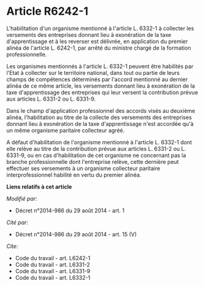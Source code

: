 # Article R6242-1

L'habilitation d'un organisme mentionné à l'article L. 6332-1 à collecter les versements des entreprises donnant lieu à
exonération de la taxe d'apprentissage et à les reverser est délivrée, en application du premier alinéa de l'article L.
6242-1, par arrêté du ministre chargé de la formation professionnelle. 

Les organismes mentionnés à l'article L. 6332-1 peuvent être habilités par l'Etat à collecter sur le territoire national,
dans tout ou partie de leurs champs de compétences déterminés par l'accord mentionné au dernier alinéa de ce même article,
les versements donnant lieu à exonération de la taxe d'apprentissage des entreprises qui leur versent la contribution prévue
aux articles L. 6331-2 ou L. 6331-9.

Dans le champ d'application professionnel des accords visés au deuxième alinéa, l'habilitation au titre de la collecte des
versements des entreprises donnant lieu à exonération de la taxe d'apprentissage n'est accordée qu'à un même organisme
paritaire collecteur agréé. 

A défaut d'habilitation de l'organisme mentionné à l'article L. 6332-1 dont elle relève au titre de la contribution prévue
aux articles L. 6331-2 ou L. 6331-9, ou en cas d'habilitation de cet organisme ne concernant pas la branche professionnelle
dont l'entreprise relève, cette dernière peut effectuer ses versements à un organisme collecteur paritaire interprofessionnel
habilité en vertu du premier alinéa.

**Liens relatifs à cet article**

_Modifié par_:

  - Décret n°2014-986 du 29 août 2014 - art. 1

_Cité par_:

  - Décret n°2014-986 du 29 août 2014 - art. 15 (V)

_Cite_:

  - Code du travail - art. L6242-1
  - Code du travail - art. L6331-2
  - Code du travail - art. L6331-9
  - Code du travail - art. L6332-1
